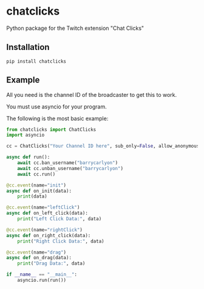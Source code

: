 # chatclicks
Python package for the Twitch extension "Chat Clicks"

## Installation
```pip install chatclicks```

## Example

All you need is the channel ID of the broadcaster to get this to work.

You must use asyncio for your program. 

The following is the most basic example:
```python
from chatclicks import ChatClicks
import asyncio

cc = ChatClicks("Your Channel ID here", sub_only=False, allow_anonymous=True, ban_list=[])

async def run():
    await cc.ban_username("barrycarlyon")
    await cc.unban_username("barrycarlyon")
    await cc.run()

@cc.event(name="init")
async def on_init(data):
    print(data)

@cc.event(name="leftClick")
async def on_left_click(data):
    print("Left Click Data:", data)

@cc.event(name="rightClick")
async def on_right_click(data):
    print("Right Click Data:", data)

@cc.event(name="drag")
async def on_drag(data):
    print("Drag Data:", data)

if __name__ == "__main__":
    asyncio.run(run())
```
